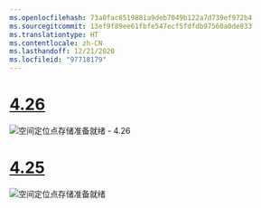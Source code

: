 ```yaml
---
ms.openlocfilehash: 73a0fac8519881a9deb7049b122a7d739ef972b4
ms.sourcegitcommit: 13ef9f89ee61fbfe547ecf5fdfdb97560a0de833
ms.translationtype: HT
ms.contentlocale: zh-CN
ms.lasthandoff: 12/21/2020
ms.locfileid: "97718179"
---
```

# <a name="426"></a>[4.26](#tab/426)

![空间定位点存储准备就绪 - 4.26](../images/local-spatial-anchors-img-01.png)

# <a name="425"></a>[4.25](#tab/425)

![空间定位点存储准备就绪](../images/unreal-spatialanchors-store-ready.PNG)
